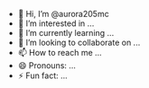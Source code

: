 - 👋 Hi, I’m @aurora205mc
- 👀 I’m interested in ...
- 🌱 I’m currently learning ...
- 💞️ I’m looking to collaborate on ...
- 📫 How to reach me ...
- 😄 Pronouns: ...
- ⚡ Fun fact: ...

<!---
aurora205mc/aurora205mc is a ✨ special ✨ repository because its `README.md` (this file) appears on your GitHub profile.
You can click the Preview link to take a look at your changes.
--->
